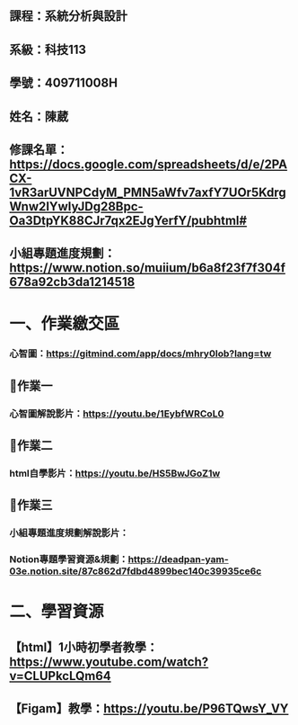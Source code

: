 ## 課程：系統分析與設計
## 系級：科技113
## 學號：409711008H
## 姓名：陳葳

## 修課名單：https://docs.google.com/spreadsheets/d/e/2PACX-1vR3arUVNPCdyM_PMN5aWfv7axfY7UOr5KdrgWnw2IYwIyJDg28Bpc-Oa3DtpYK88CJr7qx2EJgYerfY/pubhtml#
## 小組專題進度規劃：https://www.notion.so/muiium/b6a8f23f7f304f678a92cb3da1214518

# 一、作業繳交區

### 心智圖：https://gitmind.com/app/docs/mhry0lob?lang=tw

## 📌作業一
### 心智圖解說影片：https://youtu.be/1EybfWRCoL0

## 📌作業二
### html自學影片：https://youtu.be/HS5BwJGoZ1w

## 📌作業三
### 小組專題進度規劃解說影片：
### Notion專題學習資源&規劃：https://deadpan-yam-03e.notion.site/87c862d7fdbd4899bec140c39935ce6c

# 二、學習資源
## 【html】1小時初學者教學：https://www.youtube.com/watch?v=CLUPkcLQm64
## 【Figam】教學：https://youtu.be/P96TQwsY_VY
